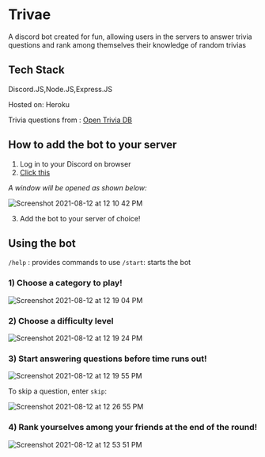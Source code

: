 # Trivae

A discord bot created for fun, allowing users in the servers to answer trivia questions and rank among themselves their knowledge of random trivias

## Tech Stack
Discord.JS,Node.JS,Express.JS

Hosted on: Heroku

Trivia questions from : <a href="https://opentdb.com"> Open Trivia DB</a>

## How to add the bot to your server
1) Log in to your Discord on browser
2) <a href="https://discord.com/login?redirect_to=%2Foauth2%2Fauthorize%3Fclient_id%3D855850720782581761%26scope%3Dbot%2Bapplications.commands">Click this</a>

<i>A window will be opened as shown below:</i>

 ![Screenshot 2021-08-12 at 12 10 42 PM](https://user-images.githubusercontent.com/65228562/129137140-7bd14795-1e39-433e-a1f2-ac169d51c4e4.png)

3) Add the bot to your server of choice!

## Using the bot

`/help` : provides commands to use
`/start`: starts the bot

### 1) Choose a category to play!
 
![Screenshot 2021-08-12 at 12 19 04 PM](https://user-images.githubusercontent.com/65228562/129137689-19c0cdda-e896-4744-be98-134ea930d6f8.png)

### 2) Choose a difficulty level
 
![Screenshot 2021-08-12 at 12 19 24 PM](https://user-images.githubusercontent.com/65228562/129137711-e4991953-1592-49d6-bba2-979df2954482.png)

### 3) Start answering questions before time runs out!

 ![Screenshot 2021-08-12 at 12 19 55 PM](https://user-images.githubusercontent.com/65228562/129137740-502dde10-8034-4ac0-a5d2-9fb1f04926ab.png)

 To skip a question, enter `skip`:
 
 ![Screenshot 2021-08-12 at 12 26 55 PM](https://user-images.githubusercontent.com/65228562/129138205-45558380-5531-47f1-98c2-6ec8826efbaf.png)
 
### 4) Rank yourselves among your friends at the end of the round!

 ![Screenshot 2021-08-12 at 12 53 51 PM](https://user-images.githubusercontent.com/65228562/129140079-0e737853-16ad-4fe9-8c66-1af86543a3af.png)






